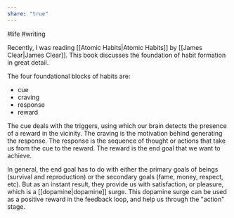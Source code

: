 ```yaml
---
share: "true"
---
```

#life #writing 

Recently, I was reading [[Atomic Habits|Atomic Habits]] by [[James Clear|James Clear]]. This book discusses the foundation of habit formation in great detail. 

The four foundational blocks of habits are:
- cue
- craving
- response
- reward

The cue deals with the triggers, using which our brain detects the presence of a reward in the vicinity. The craving is the motivation behind generating the response. The response is the sequence of thought or actions that take us from the cue to the reward. The reward is the end goal that we want to achieve. 

In general, the end goal has to do with either the primary goals of beings (survival and reproduction) or the secondary goals (fame, money, respect, etc). But as an instant result, they provide us with satisfaction, or pleasure, which is a [[dopamine|dopamine]] surge. This dopamine surge can be used as a positive reward in the feedback loop, and help us through the "action" stage. 